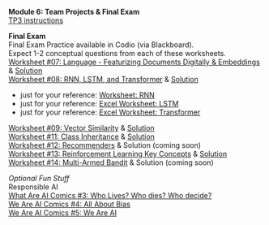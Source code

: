 **Module 6: Team Projects & Final Exam**  
[TP3 instructions](https://github.com/tingtingchung/AI.Mason/issues/2)  

**Final Exam**  
Final Exam Practice available in Codio (via Blackboard).  
Expect 1-2 conceptual questions from each of these worksheets.  
[Worksheet #07: Language - Featurizing Documents Digitally & Embeddings](https://docs.google.com/document/d/1V8E4GbSREKjZ0sLr1rhJjqCmWikHbAJRu5GZ2ziAwFw/edit?tab=t.0) & [Solution](https://docs.google.com/document/d/1OCrbBKYL5aGcPTz-qS-KgJeLU4fznyWvFbv4htu9VIQ/edit?usp=sharing)  
[Worksheet #08: RNN, LSTM, and Transformer](https://docs.google.com/document/d/1kLu77psZgtfq12HvnbVzmRUK7kvvCQUmpGLlh2zQxS4/edit?usp=sharing) & [Solution](https://docs.google.com/document/d/1k8tNZBOED-wlpQbA4lZd0q1m9yzhaerhMXwBoymlRt4/edit?usp=sharing)  
  - just for your reference: [Worksheet: RNN](https://www.dropbox.com/scl/fi/g7t9nhunmlxj1x9roubo3/m4-language-worksheets.xlsx?rlkey=pocyqdsmu7tk7bizdav00gqhd&dl=0)  
  - just for your reference: [Excel Worksheet: LSTM](https://www.dropbox.com/scl/fi/wey1urooi3rbqgs0wxj39/m4-LSTM-in-Excel.xlsx?rlkey=rhxnb6qfrmbe0w4lmpe1g21uz&dl=0) 
  - just for your reference: [Excel Worksheet: Transformer](https://www.dropbox.com/scl/fi/8pvl3fpmvwncxetog476k/m4-Transformer-in-Excel.xlsx?rlkey=u6eit260f1hniakiac9ts2548&dl=0)  

[Worksheet #09: Vector Similarity](https://docs.google.com/document/d/1RoCutVies1UWwR0tJzIFc5UJvcDNoiH1azFTnN1s7dY/edit?tab=t.0) & [Solution](https://docs.google.com/document/d/1QEc-OkPQhi2UNqOX8XFgrKdpINJWjxgNeloKCHFlkFo/edit?usp=sharing)    
[Worksheet #11: Class Inheritance](https://docs.google.com/document/d/1qq1vcEIspxCNpLhwbAU8mRb44_Kl7aELxRJ4jKLEUhw/edit?usp=sharing) & [Solution](https://docs.google.com/document/d/13vBGIdL7EtayHY7448cWU5tLu8rhATpgBKtCuRw6Y7Q/edit?tab=t.0)   
[Worksheet #12: Recommenders](https://docs.google.com/document/d/1xO20Dvj8Y_YosofXESfad7Q9O1s6UO3ANE7jy84cQmY/edit?usp=sharing) & Solution (coming soon)   
[Worksheet #13: Reinforcement Learning Key Concepts](https://docs.google.com/document/d/15oVRmVOf3ycfpfEmL7dIeu5vdWogCwN7m6EaNsfeAaE/edit?usp=sharing) & [Solution](https://docs.google.com/document/d/15oVRmVOf3ycfpfEmL7dIeu5vdWogCwN7m6EaNsfeAaE/edit?usp=sharing)   
[Worksheet #14: Multi-Armed Bandit](https://docs.google.com/document/d/17fuAJIVoIqPUqO_QIIz5dIlnIZUAOnZI3w_dlFtF3dM/edit?tab=t.0) & Solution (coming soon)  

*Optional Fun Stuff*  
Responsible AI  
[What Are AI Comics #3: Who Lives? Who dies? Who decide?](https://dataresponsibly.github.io/we-are-ai/comics/vol3_en.pdf)  
[We Are AI Comics #4: All About Bias](https://dataresponsibly.github.io/we-are-ai/comics/vol4_en.pdf)  
[We Are AI Comics #5: We Are AI](https://dataresponsibly.github.io/we-are-ai/comics/vol5_en.pdf)  


